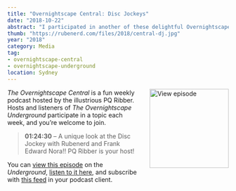 ```yaml
---
title: "Overnightscape Central: Disc Jockeys"
date: "2018-10-22"
abstract: "I participated in another of these delightful Overnightscape Underground productions by PQ Ribber."
thumb: "https://rubenerd.com/files/2018/central-dj.jpg"
year: "2018"
category: Media
tag:
- overnightscape-central
- overnightscape-underground
location: Sydney
---
```

<p class="show-cover"><a href="https://onsug.com/archives/27338/"><img src="https://rubenerd.com/files/2018/central-dj.jpg" alt="View episode" style="float:right; margin:0 0 1em 2em; width:180px; height:180px;" /></a></p>

*The Overnightscape Central* is a fun weekly podcast hosted by the illustrious PQ Ribber. Hosts and listeners of *The Overnightscape Underground* participate in a topic each week, and you’re welcome to join.

> **01:24:30** – A unique look at the Disc Jockey with Rubenerd and Frank Edward Nora!! PQ Ribber is your host!

You can <a href="https://onsug.com/archives/27338/">view this episode</a> on the *Underground*, <a href="https://media.blubrry.com/onsug/p/onsug.com/shows/Oct18/onsug_Oct18_Central_dj.mp3">listen to it here</a>, and subscribe with <a href="https://onsug.com/archives/category/overnightscapecentral/feed/">this feed</a> in your podcast client.
